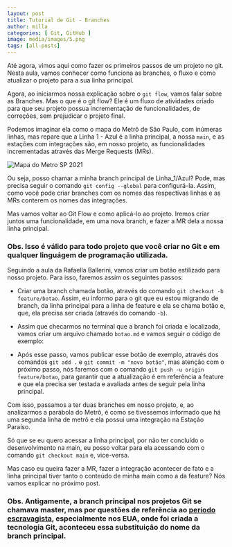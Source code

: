 ```yaml
---
layout: post
title: Tutorial de Git - Branches
author: milla
categories: [ Git, GitHub ]
image: media/images/5.png
tags: [all-posts]
---
```


Até agora, vimos aqui como fazer os primeiros passos de um projeto no git. Nesta aula, vamos conhecer como funciona as branches, o fluxo e como atualizar o projeto para a sua linha principal.

Agora, ao iniciarmos nossa explicação sobre o `git flow`, vamos falar sobre as Branches. Mas o que é o git flow? Ele é um fluxo de atividades criado para que seu projeto possua incrementação de funcionalidades, de correções, sem prejudicar o projeto final.

Podemos imaginar ela como o mapa do Metrô de São Paulo, com inúmeras linhas, mas repare que a Linha 1 - Azul é a linha principal, a nossa `main`, e as estações com integrações são, em nosso projeto, as funcionalidades incrementadas através das Merge Requests (MRs).

![Mapa do Metro SP 2021]({{site.baseurl}}/media/images/mapa_metro_sp_2021.jpg)

Ou seja, posso chamar a minha branch principal de Linha_1/Azul? Pode, mas precisa seguir o comando `git config --global` para configurá-la. Assim, como você pode criar branches com os nomes das respectivas linhas e as MRs conterem os nomes das integrações.

Mas vamos voltar ao Git Flow e como aplicá-lo ao projeto. Iremos criar juntos uma funcionalidade, em uma nova branch, e fazer a MR dela a nossa linha principal.

### Obs. Isso é válido para todo projeto que você criar no Git e em qualquer linguágem de programação utilizada.

Seguindo a aula da Rafaella Ballerini, vamos criar um botão estilizado para nosso projeto. Para isso, faremos assim os seguintes passos:

- Criar uma branch chamada botão, através do comando `git checkout -b feature/botao`. Assim, eu informo para o git que eu estou migrando de branch, da linha principal para a linha de feature e ela se chama botão e, que, ela precisa ser criada (através do comando `-b`).

- Assim que checarmos no terminal que a branch foi criada e localizada, vamos criar um arquivo chamado `botao.md` e vamos seguir o código de exemplo:

<script src="https://gist.github.com/clcmo/dc32d912c84bf69113fb38a28af43f9c.js"></script>

- Após esse passo, vamos publicar esse botão de exemplo, através dos comandos `git add .` e `git commit -m "novo botão"`, mas atenção com o próximo passo, nós faremos com o comando `git push -u origin feature/botao`, para garantir que a atualização é em referência a feature e que ela precisa ser testada e avaliada antes de seguir pela linha principal.

Com isso, passamos a ter duas branches em nosso projeto, e, ao analizarmos a parábola do Metrô, é como se tivessemos informado que há uma segunda linha de metrô e ela possui uma integração na Estação Paraíso.

Só que se eu quero acessar a linha principal, por não ter concluído o desenvolvimento na main, eu posso voltar para ela acessando com o comando `git checkout main` e, vice-versa.

Mas caso eu queira fazer a MR, fazer a integração acontecer de fato e a linha principal tiver tanto o conteúdo de minha main como a da feature? Nós vamos explicar no próximo post.

### Obs. Antigamente, a branch principal nos projetos Git se chamava master, mas por questões de referência ao [período escravagista](https://www.bbc.com/news/technology-53050955), especialmente nos EUA, onde foi criada a tecnologia Git, aconteceu essa substituição do nome da branch principal.